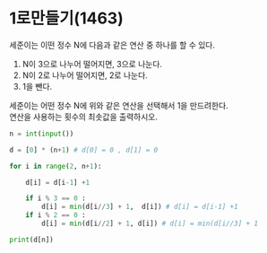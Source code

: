 # 1로만들기(1463)

세준이는 이떤 정수 N에 다음과 같은 연산 중 하나를 할 수 있다.  

1. N이 3으로 나누어 떨어지면, 3으로 나눈다.  
2. N이 2로 나누어 떨어지면, 2로 나눈다.  
3. 1을 뺀다.

세준이는 어떤 정수 N에 위와 같은 연산을 선택해서 1을 만드려한다.  
연산을 사용하는 횟수의 최솟값을 출력하시오.  

``` python
n = int(input())

d = [0] * (n+1) # d[0] = 0 , d[1] = 0

for i in range(2, n+1):

    d[i] = d[i-1] +1

    if i % 3 == 0 :
        d[i] = min(d[i//3] + 1,  d[i]) # d[i] = d[i-1] +1
    if i % 2 == 0 :
        d[i] = min(d[i//2] + 1, d[i]) # d[i] = min(d[i//3] + 1

print(d[n])
```
